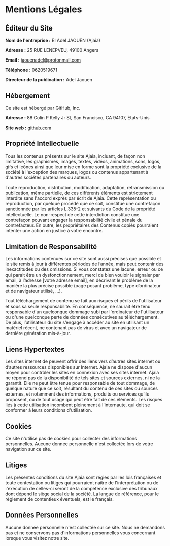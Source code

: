 # Mentions Légales

## Éditeur du Site

**Nom de l'entreprise :** EI Adel JAOUEN (Ajaia)

**Adresse :** 25 RUE LENEPVEU, 49100 Angers

**Email :** jaouenadel@protonmail.com

**Téléphone :** 0620519671

**Directeur de la publication :** Adel Jaouen

## Hébergement

Ce site est hébergé par GitHub, Inc.

**Adresse :** 88 Colin P Kelly Jr St, San Francisco, CA 94107, États-Unis

**Site web :** [github.com](https://github.com)

## Propriété Intellectuelle

Tous les contenus présents sur le site Ajaia, incluant, de façon non limitative, les graphismes, images, textes, vidéos, animations, sons, logos, gifs et icônes ainsi que leur mise en forme sont la propriété exclusive de la société à l'exception des marques, logos ou contenus appartenant à d'autres sociétés partenaires ou auteurs.

Toute reproduction, distribution, modification, adaptation, retransmission ou publication, même partielle, de ces différents éléments est strictement interdite sans l'accord exprès par écrit de Ajaia. Cette représentation ou reproduction, par quelque procédé que ce soit, constitue une contrefaçon sanctionnée par les articles L.335-2 et suivants du Code de la propriété intellectuelle. Le non-respect de cette interdiction constitue une contrefaçon pouvant engager la responsabilité civile et pénale du contrefacteur. En outre, les propriétaires des Contenus copiés pourraient intenter une action en justice à votre encontre.

## Limitation de Responsabilité

Les informations contenues sur ce site sont aussi précises que possible et le site remis à jour à différentes périodes de l’année, mais peut contenir des inexactitudes ou des omissions. Si vous constatez une lacune, erreur ou ce qui parait être un dysfonctionnement, merci de bien vouloir le signaler par email, à l’adresse [votre adresse email], en décrivant le problème de la manière la plus précise possible (page posant problème, type d’ordinateur et de navigateur utilisé, …).

Tout téléchargement de contenu se fait aux risques et périls de l'utilisateur et sous sa seule responsabilité. En conséquence, ne saurait être tenu responsable d'un quelconque dommage subi par l'ordinateur de l'utilisateur ou d'une quelconque perte de données consécutives au téléchargement. De plus, l’utilisateur du site s’engage à accéder au site en utilisant un matériel récent, ne contenant pas de virus et avec un navigateur de dernière génération mis-à-jour.

## Liens Hypertextes

Les sites internet de peuvent offrir des liens vers d’autres sites internet ou d’autres ressources disponibles sur Internet. Ajaia ne dispose d'aucun moyen pour contrôler les sites en connexion avec ses sites internet. Ajaia ne répond pas de la disponibilité de tels sites et sources externes, ni ne la garantit. Elle ne peut être tenue pour responsable de tout dommage, de quelque nature que ce soit, résultant du contenu de ces sites ou sources externes, et notamment des informations, produits ou services qu’ils proposent, ou de tout usage qui peut être fait de ces éléments. Les risques liés à cette utilisation incombent pleinement à l'internaute, qui doit se conformer à leurs conditions d'utilisation.

## Cookies

Ce site n'utilise pas de cookies pour collecter des informations personnelles. Aucune donnée personnelle n'est collectée lors de votre navigation sur ce site.

## Litiges

Les présentes conditions du site Ajaia sont régies par les lois françaises et toute contestation ou litiges qui pourraient naître de l'interprétation ou de l'exécution de celles-ci seront de la compétence exclusive des tribunaux dont dépend le siège social de la société. La langue de référence, pour le règlement de contentieux éventuels, est le français.

## Données Personnelles

Aucune donnée personnelle n'est collectée sur ce site. Nous ne demandons pas et ne conservons pas d'informations personnelles vous concernant lorsque vous visitez notre site.
